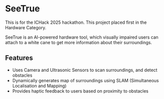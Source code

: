# SeeTrue

This is for the ICHack 2025 hackathon. This project placed first in the Hardware Category. 

SeeTrue is an AI-powered hardware tool, which visually impaired users can attach to a white cane to get more information about their surroundings. 
## Features

- Uses Camera and Ultrasonic Sensors to scan surroundings, and detect obstacles
- Dynamically generates map of surroundings using SLAM (Simultaneous Localisation and Mapping)
- Provides haptic feedback to users based on proximity to obstacles 
